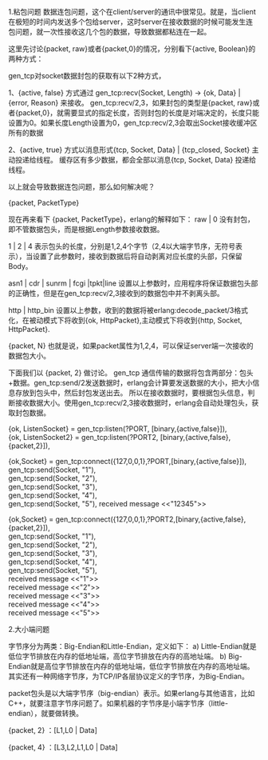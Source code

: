 1.粘包问题
数据连包问题，这个在client/server的通讯中很常见。就是，当client在极短的时间内发送多个包给server，这时server在接收数据的时候可能发生连包问题，就一次性接收这几个包的数据，导致数据都粘连在一起。


这里先讨论{packet, raw}或者{packet,0}的情况，分别看下{active, Boolean}的两种方式：

gen_tcp对socket数据封包的获取有以下2种方式，

1、{active, false} 方式通过 gen_tcp:recv(Socket, Length)  -> {ok, Data} | {error, Reason} 来接收。
gen_tcp:recv/2,3，如果封包的类型是{packet, raw}或者{packet,0}，就需要显式的指定长度，否则封包的长度是对端决定的，长度只能设置为0。如果长度Length设置为0，gen_tcp:recv/2,3会取出Socket接收缓冲区所有的数据

2、{active, true} 方式以消息形式{tcp, Socket, Data} | {tcp_closed, Socket} 主动投递给线程。
缓存区有多少数据，都会全部以消息{tcp, Socket, Data} 投递给线程。

以上就会导致数据连包问题，那么如何解决呢？

{packet, PacketType}

现在再来看下 {packet, PacketType}，erlang的解释如下：
raw | 0
 没有封包，即不管数据包头，而是根据Length参数接收数据。
 
1 | 2 | 4
 表示包头的长度，分别是1,2,4个字节（2,4以大端字节序，无符号表示），当设置了此参数时，接收到数据后将自动剥离对应长度的头部，只保留Body。
 
asn1 | cdr | sunrm | fcgi |tpkt|line
 设置以上参数时，应用程序将保证数据包头部的正确性，但是在gen_tcp:recv/2,3接收到的数据包中并不剥离头部。
 
http | http_bin
 设置以上参数，收到的数据将被erlang:decode_packet/3格式化，在被动模式下将收到{ok, HttpPacket},主动模式下将收到{http, Socket, HttpPacket}.    

{packet,  N}
 也就是说，如果packet属性为1,2,4，可以保证server端一次接收的数据包大小。

下面我们以 {packet, 2} 做讨论。
gen_tcp 通信传输的数据将包含两部分：包头+数据。gen_tcp:send/2发送数据时，erlang会计算要发送数据的大小，把大小信息存放到包头中，然后封包发送出去。
所以在接收数据时，要根据包头信息，判断接收数据大小。使用gen_tcp:recv/2,3接收数据时，erlang会自动处理包头，获取封包数据。

{ok, ListenSocket} = gen_tcp:listen(?PORT, [binary,{active,false}]),  
 {ok, ListenSocket2} = gen_tcp:listen(?PORT2, [binary,{active,false},{packet,2}]),

{ok,Socket} = gen_tcp:connect({127,0,0,1},?PORT,[binary,{active,false}]),  
    gen_tcp:send(Socket, "1"),  
    gen_tcp:send(Socket, "2"),  
    gen_tcp:send(Socket, "3"),  
    gen_tcp:send(Socket, "4"),  
    gen_tcp:send(Socket, "5"), 
received message <<"12345">> 


{ok,Socket} = gen_tcp:connect({127,0,0,1},?PORT2,[binary,{active,false},{packet,2}]),  
    gen_tcp:send(Socket, "1"),  
    gen_tcp:send(Socket, "2"),  
    gen_tcp:send(Socket, "3"),  
    gen_tcp:send(Socket, "4"),  
    gen_tcp:send(Socket, "5"),  
received message <<"1">>  
received message <<"2">>  
received message <<"3">>  
received message <<"4">>  
received message <<"5">>  



2.大小端问题

字节序分为两类：Big-Endian和Little-Endian，定义如下：
a) Little-Endian就是低位字节排放在内存的低地址端，高位字节排放在内存的高地址端。
b) Big-Endian就是高位字节排放在内存的低地址端，低位字节排放在内存的高地址端。
其实还有一种网络字节序，为TCP/IP各层协议定义的字节序，为Big-Endian。

packet包头是以大端字节序（big-endian）表示。如果erlang与其他语言，比如C++，就要注意字节序问题了。如果机器的字节序是小端字节序（little-endian），就要做转换。

{packet, 2} ：[L1,L0 | Data]

{packet, 4} ：[L3,L2,L1,L0 | Data]
